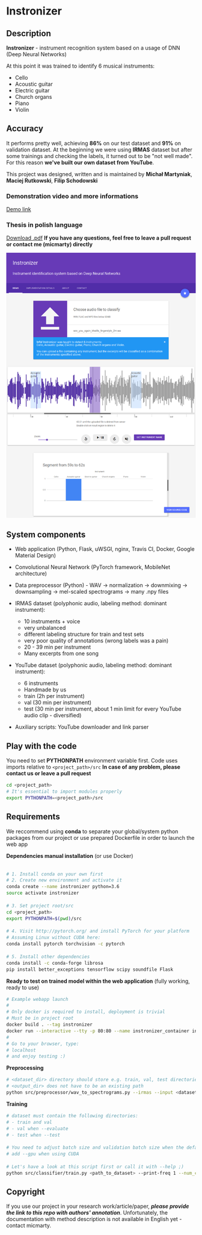 # Instronizer

## Description

**Instronizer** - instrument recognition system based on a usage of DNN (Deep Neural Networks)

At this point it was trained to identify 6 musical instruments:
- Cello
- Acoustic guitar
- Electric guitar
- Church organs
- Piano
- Violin

## Accuracy

It performs pretty well, achieving **86%** on our test dataset and **91%** on validation dataset.
At the beginning we were using **IRMAS** dataset but after some trainings and checking the labels, it turned out to be "not well made".
For this reason **we've built our own dataset from YouTube**.


This project was designed, written and is maintained by **Michał Martyniak**, **Maciej Rutkowski**, **Filip Schodowski**

### Demonstration video and more informations
[Demo link](http://martyniak.me/recent_projects.html)

### Thesis in polish language
[Download .pdf](https://www.researchgate.net/profile/Michal_Martyniak/project/Musical-instruments-recognition-in-polyphonic-audio-deep-neural-network/attachment/5aa99538b53d2f0bba581394/AS:604197108060161@1521063224551/download/Instronizer_Thesis_PL.pdf?context=ProjectUpdatesLog)
**If you have any questions, feel free to leave a pull request or contact me (micmarty) directly**

![Instronizer webapp screenshot](docs/instronizer-webapp.png)

## System components

- Web application (Python, Flask, uWSGI, nginx, Travis CI, Docker, Google Material Design)

- Convolutional Neural Network (PyTorch framework, MobileNet architecture)

- Data preprocessor (Python) - WAV -> normalization -> downmixing -> downsampling -> mel-scaled spectrograms -> many .npy files

- IRMAS dataset (polyphonic audio, labeling method: dominant instrument):
    - 10 instruments + voice
    - very unbalanced
    - different labeling structure for train and test sets
    - very poor quality of annotations (wrong labels was a pain)
    - 20 - 39 min per instrument
    - Many excerpts from one song

- YouTube dataset (polyphonic audio, labeling method: dominant instrument): 
    - 6 instruments
    - Handmade by us
    - train (2h per instrument)
    - val (30 min per instrument)
    - test (30 min per instrument, about 1 min limit for every YouTube audio clip - diversified)

- Auxiliary scripts: YouTube downloader and link parser


## Play with the code

You need to set **PYTHONPATH** environment variable first.
Code uses imports relative to ```<project_path>/src```
**In case of any problem, please contact us or leave a pull request**
```bash
cd <project_path>
# It's essential to import modules properly
export PYTHONPATH=<project_path>/src
```

## Requirements

We reccommend using **conda** to separate your global/system python packages from our project or use prepared Dockerfile in order to launch the web app

**Dependencies manual installation** (or use Docker)
```bash

# 1. Install conda on your own first 
# 2. Create new environment and activate it
conda create --name instronizer python=3.6 
source activate instronizer

# 3. Set project root/src
cd <project_path>
export PYTHONPATH=$(pwd)/src

# 4. Visit http://pytorch.org/ and install PyTorch for your platform
# Assuming Linux without CUDA here:
conda install pytorch torchvision -c pytorch

# 5. Install other dependencies
conda install -c conda-forge librosa
pip install better_exceptions tensorflow scipy soundfile Flask
```
**Ready to test on trained model within the web application**
(fully working, ready to use)

```bash
# Example webapp launch
#
# Only docker is required to install, deployment is trivial
# Must be in project root
docker build . --tag instronizer
docker run --interactive --tty -p 80:80 --name instronizer_container instronizer
# 
# Go to your browser, type: 
# localhost
# and enjoy testing :)
```

**Preprocessing**
```bash
# <dataset_dir> directory should store e.g. train, val, test directories, each having directories for each class, containing WAV excerpts
# <output_dir> does not have to be an existing path
python src/preprocessor/wav_to_spectrograms.py --irmas --input <dataset_dir> --output-dir <output_dir>
```

**Training**
```bash
# dataset must contain the following directories:
# - train and val
# - val when --evaluate
# - test when --test

# You need to adjust batch size and validation batch size when the default values are too small or too big
# add --gpu when using CUDA

# Let's have a look at this script first or call it with --help ;)
python src/classifier/train.py <path_to_dataset> --print-freq 1 --num_classes 6
```
## Copyright

If you use our project in your research work/article/paper, **_please provide the link to this repo with authors' annotation_**.
Unfortunately, the documentation with method description is not available in English yet - contact micmarty.
